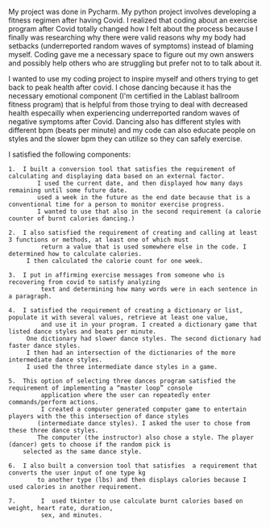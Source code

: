   My project was done in Pycharm.  My python project involves developing a fitness regimen after having Covid.  I realized that coding about an exercise program after Covid totally changed how I felt about the process because I finally was researching why there were valid reasons why my body had setbacks (underreported random waves of symptoms) instead of blaming myself.   Coding gave me a necessary space to figure out my own answers and possibly help others who are struggling but prefer not to to talk about it.       
 
 I wanted to use my coding project to inspire myself and others trying to get back to peak health after covid. I chose dancing because it has the necessary emotional component (I'm certified in the Lablast ballroom fitness program) that is helpful from those trying to deal with decreased health especailly when experiencing underreported random waves of negative symptoms after Covid. Dancing also has different styles with different bpm (beats per minute) and my code can also educate people on styles and the slower bpm they can utilize so they can safely exercise.


I satisfied the following components:
	
	1.	I built a conversion tool that satisfies the requirement of calculating and displaying data based on an external factor.
	        I used the current date, and then displayed how many days remaining until some future date. 
	        used a week in the future as the end date because that is a conventional time for a person to monitor exercise progress. 
	        I wanted to use that also in the second requirement (a calorie counter of burnt calories dancing.)
	
	2.	I also satisfied the requirement of creating and calling at least 3 functions or methods, at least one of which must
	         return a value that is used somewhere else in the code. I determined how to calculate calories. 
		 I then calculated the calorie count for one week.
	
	3.	I put in affirming exercise messages from someone who is recovering from covid to satisfy analyzing
	         text and determining how many words were in each sentence in a paragraph.
	
	4.	I satisfied the requirement of creating a dictionary or list, populate it with several values, retrieve at least one value,
	         and use it in your program. I created a dictionary game that listed dance styles and beats per minute.
		 One dictionary had slower dance styles. The second dictionary had faster dance styles.
		 I then had an intersection of the dictionaries of the more intermediate dance styles.
		 I used the three intermediate dance styles in a game.
	
	5.	This option of selecting three dances program satisfied the requirement of implementing a “master loop” console 
	         application where the user can repeatedly enter commands/perform actions.
	         I created a computer generated computer game to entertain players with the this intersection of dance styles 
	        (intermediate dance styles). I asked the user to chose from these three dance styles. 
	        The computer (the instructor) also chose a style. The player (dancer) gets to choose if the random pick is
		selected as the same dance style.
	
	6.	I also built a conversion tool that satisfies  a requirement that converts the user input of one type kg  
	        to another type (lbs) and then displays calories because I used calories in another requirement. 
	
	7.       I  used tkinter to use calculate burnt calories based on weight, heart rate, duration, 
	         sex, and minutes.


